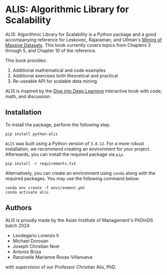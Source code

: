 # ALIS: Algorithmic Library for Scalability

ALIS: Algorithmic Library for Scalability is a Python package and a good accompanying reference for Leskovec, Rajaraman, and Ullman's [Mining of Massive Datasets](http://www.mmds.org/). This book currently covers topics from Chapters 3 through 5, and Chapter 10 of the reference.

This book provides:

1. Additional mathematical and code examples
2. Additional exercises both theoretical and practical
3. Re-useable API for scalable data mining

ALIS is inspired by the [Dive into Deep Learning](https://d2l.ai/index.html) interactive book with code, math, and discussion.

## Installation

To install the package, perform the following step.

```
pip install python-alis
```

`ALIS` was built using a Python version of `3.8.12`. For a more robust installation, we recommend creating an environment for your project. Afterwards, you can install the required package via `pip`.

```pip install -r requirements.txt```

Alternatively, you can create an environment using `conda` along with the required packages. You may use the following command below:

```
conda env create -f environment.yml
conda activate alis
```

## Authors

ALIS is proudly made by the Asian Institute of Management's PhDinDS batch 2024

- Leodegario Lorenzo II
- Michael Dorosan
- Joseph Christian Noel
- Antonio Briza
- Ranzivelle Marianne Roxas-Villanueva

with supervision of our Professor Christian Alis, PhD.
